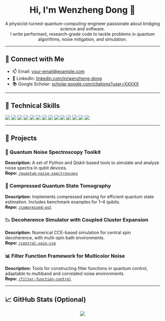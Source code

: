 <h1 align="center">Hi, I'm Wenzheng Dong 👋</h1>

<p align="center">
  A physicist-turned-quantum-computing-engineer passionate about bridging science and software. <br/>
  I write performant, research-grade code to tackle problems in quantum algorithms, noise mitigation, and simulation. <br/>
</p>

---

## 🔗 Connect with Me

- 📫 Email: [your-email@example.com](mailto:your-email@example.com)  
- 👔 LinkedIn: [linkedin.com/in/wenzheng-dong](https://linkedin.com/in/wenzheng-dong)  
- 📚 Google Scholar: [scholar.google.com/citations?user=XXXXX](https://scholar.google.com/citations?user=XXXXX)

---

## 🧰 Technical Skills

![](https://img.shields.io/badge/Language-Python-informational?style=flat&logo=python&logoColor=white)
![](https://img.shields.io/badge/Language-C++-informational?style=flat&logo=c%2B%2B&logoColor=white)
![](https://img.shields.io/badge/Language-Mathematica-informational?style=flat&logo=wolfram&logoColor=white)
![](https://img.shields.io/badge/Framework-Qiskit-informational?style=flat&logo=ibm&logoColor=white)
![](https://img.shields.io/badge/Framework-PyTorch-informational?style=flat&logo=pytorch&logoColor=white)
![](https://img.shields.io/badge/Framework-Numpy/Scipy-informational?style=flat&logo=python&logoColor=white)
![](https://img.shields.io/badge/Tool-Matplotlib-informational?style=flat&logo=plotly&logoColor=white)
![](https://img.shields.io/badge/Tool-LaTeX-informational?style=flat&logo=latex&logoColor=white)
![](https://img.shields.io/badge/Tool-Git/GitHub-informational?style=flat&logo=github&logoColor=white)
![](https://img.shields.io/badge/Platform-Linux-informational?style=flat&logo=linux&logoColor=white)
![](https://img.shields.io/badge/Field-Quantum_Computing-informational?style=flat&logo=quarkus&logoColor=white)
![](https://img.shields.io/badge/Field-Noise_Modeling-informational?style=flat&logo=acm&logoColor=white)
![](https://img.shields.io/badge/Field-Quantum_Control-informational?style=flat&logo=reactivex&logoColor=white)
![](https://img.shields.io/badge/Field-Scientific_Computing-informational?style=flat&logo=python&logoColor=white)

---

## 🚀 Projects

### 🧠 Quantum Noise Spectroscopy Toolkit
**Description:** A set of Python and Qiskit-based tools to simulate and analyze noise spectra in qubit devices.  
**Repo:** [`/quantum-noise-spectroscopy`](https://github.com/your-username/quantum-noise-spectroscopy)

### 🔬 Compressed Quantum State Tomography
**Description:** Implements compressed sensing for efficient quantum state estimation. Includes benchmark examples for 1–4 qubits.  
**Repo:** [`/compressed-qst`](https://github.com/your-username/compressed-qst)

### 📉 Decoherence Simulator with Coupled Cluster Expansion
**Description:** Numerical CCE-based simulation for central spin decoherence, with multi-spin bath environments.  
**Repo:** [`/central-spin-cce`](https://github.com/your-username/central-spin-cce)

### 📊 Filter Function Framework for Multicolor Noise
**Description:** Tools for constructing filter functions in quantum control, adaptable to multiband and correlated noise environments.  
**Repo:** [`/filter-function-control`](https://github.com/your-username/filter-function-control)

---

## 📈 GitHub Stats (Optional)

<p align="center">
  <img src="https://github-readme-stats.vercel.app/api?username=your-username&show_icons=true&theme=default&count_private=true&hide=prs"/>
</p>
